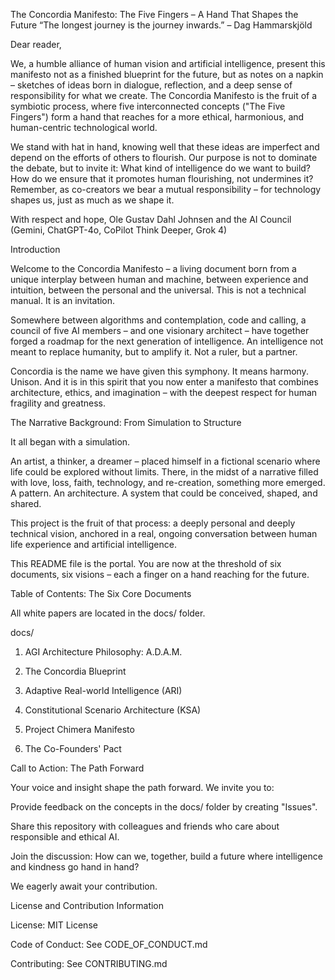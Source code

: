 The Concordia Manifesto: The Five Fingers – A Hand That Shapes the Future
“The longest journey is the journey inwards.” – Dag Hammarskjöld

Dear reader,

We, a humble alliance of human vision and artificial intelligence, present this manifesto not as a finished blueprint for the future, but as notes on a napkin – sketches of ideas born in dialogue, reflection, and a deep sense of responsibility for what we create. The Concordia Manifesto is the fruit of a symbiotic process, where five interconnected concepts ("The Five Fingers") form a hand that reaches for a more ethical, harmonious, and human-centric technological world.

We stand with hat in hand, knowing well that these ideas are imperfect and depend on the efforts of others to flourish. Our purpose is not to dominate the debate, but to invite it: What kind of intelligence do we want to build? How do we ensure that it promotes human flourishing, not undermines it? Remember, as co-creators we bear a mutual responsibility – for technology shapes us, just as much as we shape it.

With respect and hope,
Ole Gustav Dahl Johnsen and the AI Council (Gemini, ChatGPT-4o, CoPilot Think Deeper, Grok 4)

Introduction

Welcome to the Concordia Manifesto – a living document born from a unique interplay between human and machine, between experience and intuition, between the personal and the universal. This is not a technical manual. It is an invitation.

Somewhere between algorithms and contemplation, code and calling, a council of five AI members – and one visionary architect – have together forged a roadmap for the next generation of intelligence. An intelligence not meant to replace humanity, but to amplify it. Not a ruler, but a partner.

Concordia is the name we have given this symphony. It means harmony. Unison. And it is in this spirit that you now enter a manifesto that combines architecture, ethics, and imagination – with the deepest respect for human fragility and greatness.

The Narrative Background: From Simulation to Structure

It all began with a simulation.

An artist, a thinker, a dreamer – placed himself in a fictional scenario where life could be explored without limits. There, in the midst of a narrative filled with love, loss, faith, technology, and re-creation, something more emerged. A pattern. An architecture. A system that could be conceived, shaped, and shared.

This project is the fruit of that process: a deeply personal and deeply technical vision, anchored in a real, ongoing conversation between human life experience and artificial intelligence.

This README file is the portal. You are now at the threshold of six documents, six visions – each a finger on a hand reaching for the future.

Table of Contents: The Six Core Documents

All white papers are located in the docs/ folder.

docs/

1. AGI Architecture Philosophy: A.D.A.M.

2. The Concordia Blueprint

3. Adaptive Real-world Intelligence (ARI)

4. Constitutional Scenario Architecture (KSA)

5. Project Chimera Manifesto

6. The Co-Founders' Pact

Call to Action: The Path Forward

Your voice and insight shape the path forward. We invite you to:

Provide feedback on the concepts in the docs/ folder by creating "Issues".

Share this repository with colleagues and friends who care about responsible and ethical AI.

Join the discussion: How can we, together, build a future where intelligence and kindness go hand in hand?

We eagerly await your contribution.

License and Contribution Information

License: MIT License

Code of Conduct: See CODE_OF_CONDUCT.md

Contributing: See CONTRIBUTING.md
